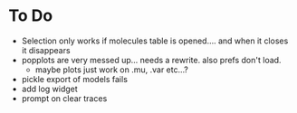 # To Do
- Selection only works if molecules table is opened.... and when it closes it disappears
- popplots are very messed up... needs a rewrite. also prefs don't load.
	- maybe plots just work on .mu, .var etc...?
- pickle export of models fails
- add log widget
- prompt on clear traces
